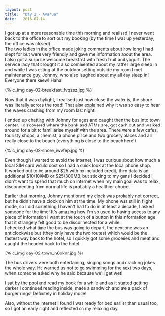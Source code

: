 ```yaml
---
layout: post
title:  "Day 2 - Avarua"
date:   2016-07-14
---
```


I got up at a more reasonable time this morning and realised I never went back
to the office to sort out my booking (by the time I was up yesterday, the office
was closed).  
The two ladies in the office made joking comments about how long I had slept for
but were very friendly and gave me information about the area.  
I also got a surprise welcome breakfast with fresh fruit and yogurt. The service
lady that brought it also commented about my rather large sleep in and while I
was eating at the outdoor setting outside my room I met maintenance guy, Johnny,
who also laughed about my all day sleep in! Everyone there knew! Haha!

{% c_img day-02-breakfast_fvqzsz.jpg %}

Now that it was daylight, I realised just how close the water is, the shore was
literally across the road! That also explained why it was so easy to hear the
waves crashing from my room last night!

I ended up chatting with Johnny for ages and caught then the bus into town
center. I discovered where the bank and ATMs are, got cash out and walked around
for a bit to familiarise myself with the area. There were a few cafes, touristy
shops, a chemist, a phone place and two grocery places and all really close to
the beach (everything is close to the beach here!)

{% c_img day-02-shore_iwvfep.jpg %}

Even though I wanted to avoid the internet, I was curious about how much a local
SIM card would cost so I had a quick look at the local phone shop.  
It worked out to be around $25 with no included credit, then data is an
additional $10/100MB or $25/300MB, but sticking to my guns I decided I didn't
want to spend that much on internet when my main goal was to relax,
disconnecting from normal life is probably a healthier choice.

Earlier that morning, Johnny mentioned my clock was probably not correct, but he
didn't have a clock on him at the time. My phone was still in flight mode, so I
did something I haven't had to do in at least a decade, I asked someone for the
time! It's amazing how I'm so used to having access to any piece of information
I want at the touch of a button in this information age that it strangely felt
good to be disconnected for a while.  
I checked what time the bus was going to depart, the next one was an
anticlockwise bus (they only have the two routes) which would be the fastest
way back to the hotel, so I quickly got some groceries and meat and caught the
headed back to the hotel.

{% c_img day-02-town_h8oknr.jpg %}

The bus drivers were both entertaining, singing songs and cracking jokes the
whole way. He warned us not to go swimming for the next two days, when someone
asked why he said because we'll get wet!

I sat by the pool and read my book for a while and as it started getting darker
I continued reading inside, made a sandwich and ate a pack of burger rings!
Definitely in holiday mode! 

Also, without the internet I found I was ready for bed earlier than usual too,
so I got an early night and reflected on my relaxing day.
